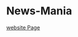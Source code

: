 # News-Mania

[website Page]([news-website.png](https://github.com/charankumarpuvvadi/News-Mania/blob/main/news-website.png))
